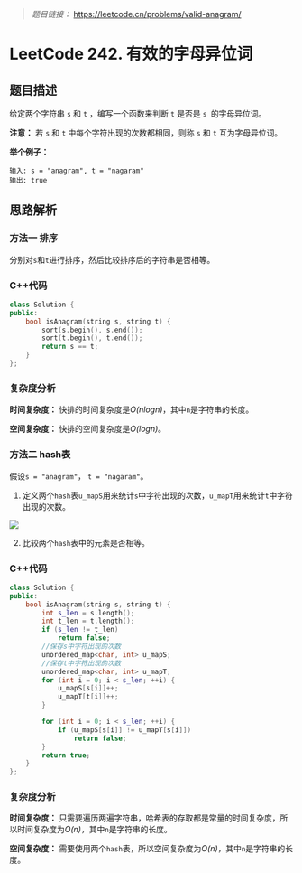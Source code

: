 > *题目链接：* https://leetcode.cn/problems/valid-anagram/

# LeetCode 242. 有效的字母异位词

## 题目描述

给定两个字符串 `s` 和 `t` ，编写一个函数来判断 `t` 是否是 `s `的字母异位词。

**注意：** 若 `s` 和 `t` 中每个字符出现的次数都相同，则称 `s` 和 `t` 互为字母异位词。

**举个例子：**

```
输入: s = "anagram", t = "nagaram"
输出: true
```

## 思路解析

### 方法一 排序

分别对`s`和`t`进行排序，然后比较排序后的字符串是否相等。

### C++代码

```cpp
class Solution {
public:
    bool isAnagram(string s, string t) {
        sort(s.begin(), s.end());
        sort(t.begin(), t.end());
        return s == t;
    }
};

```

### 复杂度分析

**时间复杂度：** 快排的时间复杂度是*O(nlogn)*，其中`n`是字符串的长度。

**空间复杂度：** 快排的空间复杂度是*O(logn)*。

### 方法二 hash表

假设`s = "anagram"`， `t = "nagaram"`。

1. 定义两个`hash`表`u_mapS`用来统计`s`中字符出现的次数，`u_mapT`用来统计`t`中字符出现的次数。

![](https://gitee.com/ldtech007/picture/raw/master/pic/lc-0242-01.png)

2. 比较两个`hash`表中的元素是否相等。

### C++代码

```cpp
class Solution {
public:
    bool isAnagram(string s, string t) {
        int s_len = s.length();
        int t_len = t.length();
        if (s_len != t_len)
            return false;
        //保存s中字符出现的次数
        unordered_map<char, int> u_mapS;
        //保存t中字符出现的次数
        unordered_map<char, int> u_mapT;
        for (int i = 0; i < s_len; ++i) {
            u_mapS[s[i]]++;
            u_mapT[t[i]]++;
        }

        for (int i = 0; i < s_len; ++i) {
            if (u_mapS[s[i]] != u_mapT[s[i]])
                return false;
        }
        return true;
    }
};
```

### 复杂度分析

**时间复杂度：** 只需要遍历两遍字符串，哈希表的存取都是常量的时间复杂度，所以时间复杂度为*O(n)*，其中`n`是字符串的长度。

**空间复杂度：** 需要使用两个`hash`表，所以空间复杂度为*O(n)*，其中`n`是字符串的长度。
